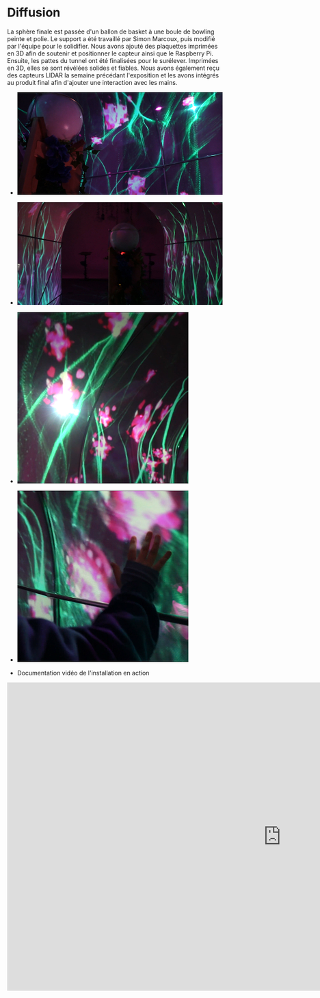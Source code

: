 # Diffusion

La sphère finale est passée d'un ballon de basket à une boule de bowling peinte et polie. Le support a été travaillé par Simon Marcoux, puis modifié par l'équipe pour le solidifier. Nous avons ajouté des plaquettes imprimées en 3D afin de soutenir et positionner le capteur ainsi que le Raspberry Pi. Ensuite, les pattes du tunnel ont été finalisées pour le surélever. Imprimées en 3D, elles se sont révélées solides et fiables. Nous avons également reçu des capteurs LIDAR la semaine précédant l'exposition et les avons intégrés au produit final afin d'ajouter une interaction avec les mains.

* ![Sphere](/diffusion01.jpg)
* ![Support de la sphere](/diffusion05.jpg)
* ![Visuels](/diffusion06.jpg)
* ![Interactivité](/diffusion02.jpg)

* Documentation vidéo de l'installation en action
<iframe width="1280" height="720" src="https://www.youtube.com/embed/vxIGUEq9AZg?si=2Wmvo-TeBDhZLXOI&amp;controls=0" title="YouTube video player" frameborder="0" allow="accelerometer; autoplay; clipboard-write; encrypted-media; gyroscope; picture-in-picture; web-share" referrerpolicy="strict-origin-when-cross-origin" allowfullscreen></iframe>
